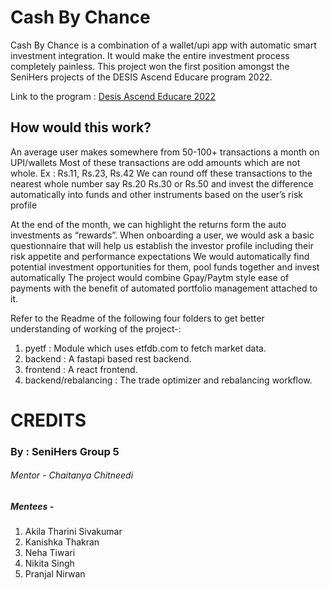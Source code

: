 # Cash By Chance

Cash By Chance is a combination of a wallet/upi app with automatic smart investment integration. It would make the entire investment process completely painless. 
This project won the first position amongst the SeniHers projects of the DESIS Ascend Educare program 2022.

Link to the program : <a href="https://www.deshawindia.com/desis-ascend-educare/about.pdf" target="_blank">Desis Ascend Educare 2022</a>

## How would this work?

An average user makes somewhere from 50-100+ transactions a month on UPI/wallets
Most of these transactions are odd amounts which are not whole. Ex : Rs.11, Rs.23, Rs.42
We can round off these transactions to the nearest whole number say Rs.20 Rs.30 or Rs.50 and invest the difference automatically into funds and other instruments based on the user’s risk profile

At the end of the month, we can highlight the returns form the auto investments as “rewards”.
When onboarding a user, we would ask a basic questionnaire that will help us establish the investor profile including their risk appetite and performance expectations
We would automatically find potential investment opportunities for them, pool funds together and invest automatically
The project would combine Gpay/Paytm style ease of payments with the benefit of automated portfolio management attached to it.

Refer to the Readme of the following four folders to get better understanding of working of the project-:
1. pyetf  :  Module which uses etfdb.com to fetch market data.
2. backend : A fastapi based rest backend.
3. frontend : A react frontend.
4. backend/rebalancing : The trade optimizer and rebalancing workflow.

# CREDITS

### By : SeniHers Group 5 
###### Mentor   -   Chaitanya Chitneedi
##### Mentees - 
 1. Akila Tharini Sivakumar
 2. Kanishka Thakran
 3. Neha Tiwari
 4. Nikita Singh
 5. Pranjal Nirwan
